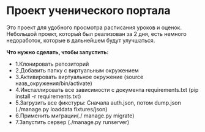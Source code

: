 # Проект ученического портала

Это проект для удобного просмотра расписания уроков и оценок.
Небольшой проект, который был реализован за 2 дня, есть немного недоработок, которые в дальнейшем будут улучшаться. 

**Что нужно сделать, чтобы запустить:**



* 1.Клонировать репозиторий
* 2.Добавить папку с виртуальным окружением
* 3.Активировать виртуальное окружение (source назв_окружения/bin/activate)
* 4.Инсталлировать все зависимости с документа requirements.txt (pip install -r requirements.txt)
* 5.Загрузить все фикстуры: Сначала auth.json, потом dump.json (./manage.py loaddata fixtures/json)
* 6.Применить миграции(./ manage.py migrate)
* 7.Запустить сервер (./manage.py runserver)